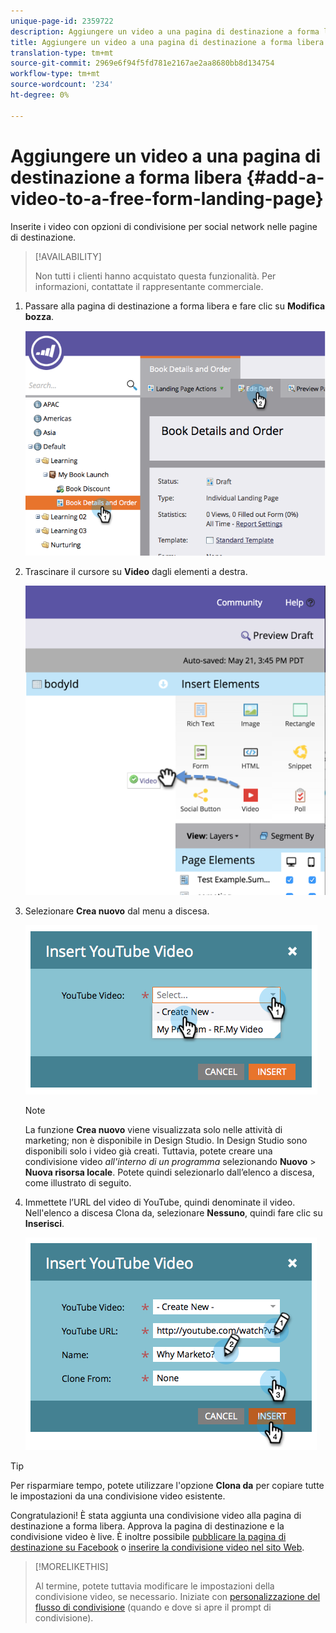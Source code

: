 ```yaml
---
unique-page-id: 2359722
description: Aggiungere un video a una pagina di destinazione a forma libera - Marketo Docs - Documentazione del prodotto
title: Aggiungere un video a una pagina di destinazione a forma libera
translation-type: tm+mt
source-git-commit: 2969e6f94f5fd781e2167ae2aa8680bb8d134754
workflow-type: tm+mt
source-wordcount: '234'
ht-degree: 0%

---
```



# Aggiungere un video a una pagina di destinazione a forma libera {#add-a-video-to-a-free-form-landing-page}

Inserite i video con opzioni di condivisione per social network nelle pagine di destinazione.

>[!AVAILABILITY]
>
>Non tutti i clienti hanno acquistato questa funzionalità. Per informazioni, contattate il rappresentante commerciale.

1. Passare alla pagina di destinazione a forma libera e fare clic su **Modifica bozza**.

   ![](assets/image2014-9-17-11-3a28-3a51.png)

1. Trascinare il cursore su **Video** dagli elementi a destra.

   ![](assets/image2015-5-21-15-3a46-3a34.png)

1. Selezionare **Crea nuovo** dal menu a discesa.

   ![](assets/image2014-9-17-11-3a29-3a8.png)

   >[!NOTE]
   >
   >La funzione **Crea nuovo** viene visualizzata solo nelle attività di marketing; non è disponibile in Design Studio. In Design Studio sono disponibili solo i video già creati. Tuttavia, potete creare una condivisione video _all&#39;interno di un programma_ selezionando **Nuovo** > **Nuova risorsa locale**. Potete quindi selezionarlo dall’elenco a discesa, come illustrato di seguito.

1. Immettete l’URL del video di YouTube, quindi denominate il video. Nell&#39;elenco a discesa Clona da, selezionare **Nessuno**, quindi fare clic su **Inserisci**.

   ![](assets/image2014-9-17-11-3a29-3a15.png)

>[!TIP]
>
>Per risparmiare tempo, potete utilizzare l&#39;opzione **Clona da** per copiare tutte le impostazioni da una condivisione video esistente.

Congratulazioni! È stata aggiunta una condivisione video alla pagina di destinazione a forma libera. Approva la pagina di destinazione e la condivisione video è live. È inoltre possibile [pubblicare la pagina di destinazione su Facebook](/help/marketo/product-docs/demand-generation/facebook/publish-landing-pages-to-facebook.md) o [inserire la condivisione video nel sito Web](/help/marketo/product-docs/demand-generation/social/social-functions/deploy-social-on-your-website.md).

>[!MORELIKETHIS]
>
>Al termine, potete tuttavia modificare le impostazioni della condivisione video, se necessario. Iniziate con [personalizzazione del flusso di condivisione](/help/marketo/product-docs/demand-generation/social/configuring-social-actions/customize-video-share-flow.md) (quando e dove si apre il prompt di condivisione).
